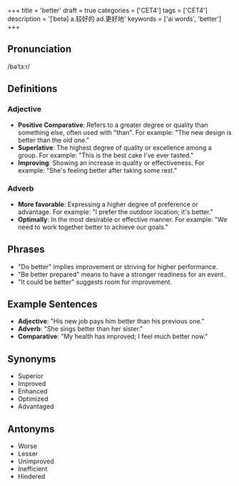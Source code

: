+++
title = 'better'
draft = true
categories = ['CET4']
tags = ['CET4']
description = '[ˈbetə] a.较好的 ad.更好地'
keywords = ['ai words', 'better']
+++

## Pronunciation
/bəˈtɜːr/

## Definitions
### Adjective
- **Positive Comparative**: Refers to a greater degree or quality than something else, often used with "than". For example: "The new design is better than the old one."
- **Superlative**: The highest degree of quality or excellence among a group. For example: "This is the best cake I've ever tasted."
- **Improving**: Showing an increase in quality or effectiveness. For example: "She's feeling better after taking some rest."

### Adverb
- **More favorable**: Expressing a higher degree of preference or advantage. For example: "I prefer the outdoor location; it's better."
- **Optimally**: In the most desirable or effective manner. For example: "We need to work together better to achieve our goals."

## Phrases
- "Do better" implies improvement or striving for higher performance.
- "Be better prepared" means to have a stronger readiness for an event.
- "It could be better" suggests room for improvement.

## Example Sentences
- **Adjective**: "His new job pays him better than his previous one."
- **Adverb**: "She sings better than her sister."
- **Comparative**: "My health has improved; I feel much better now."

## Synonyms
- Superior
- Improved
- Enhanced
- Optimized
- Advantaged

## Antonyms
- Worse
- Lesser
- Unimproved
- Inefficient
- Hindered
